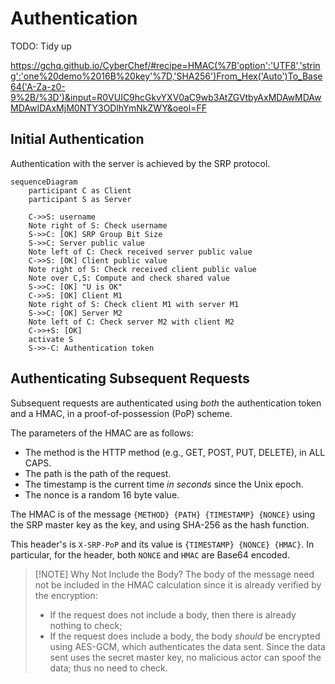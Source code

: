 # Authentication

TODO: Tidy up

https://gchq.github.io/CyberChef/#recipe=HMAC(%7B'option':'UTF8','string':'one%20demo%2016B%20key'%7D,'SHA256')From_Hex('Auto')To_Base64('A-Za-z0-9%2B/%3D')&input=R0VUIC9hcGkvYXV0aC9wb3AtZGVtbyAxMDAwMDAwMDAwIDAxMjM0NTY3ODlhYmNkZWY&oeol=FF

## Initial Authentication

Authentication with the server is achieved by the SRP protocol.

```mermaid
sequenceDiagram
    participant C as Client
    participant S as Server

    C->>S: username
    Note right of S: Check username
    S->>C: [OK] SRP Group Bit Size
    S->>C: Server public value
    Note left of C: Check received server public value
    C->>S: [OK] Client public value
    Note right of S: Check received client public value
    Note over C,S: Compute and check shared value
    S->>C: [OK] "U is OK"
    C->>S: [OK] Client M1
    Note right of S: Check client M1 with server M1
    S->>C: [OK] Server M2
    Note left of C: Check server M2 with client M2
    C->>+S: [OK]
    activate S
    S->>-C: Authentication token
```

## Authenticating Subsequent Requests

Subsequent requests are authenticated using _both_ the authentication token and a HMAC, in a proof-of-possession (PoP) scheme.

The parameters of the HMAC are as follows:

- The method is the HTTP method (e.g., GET, POST, PUT, DELETE), in ALL CAPS.
- The path is the path of the request.
- The timestamp is the current time _in seconds_ since the Unix epoch.
- The nonce is a random 16 byte value.

The HMAC is of the message `{METHOD} {PATH} {TIMESTAMP} {NONCE}` using the SRP master key as the key, and using SHA-256 as the hash function.

This header's is `X-SRP-PoP` and its value is `{TIMESTAMP} {NONCE} {HMAC}`. In particular, for the header, both `NONCE` and `HMAC` are Base64 encoded.

> [!NOTE] Why Not Include the Body?
> The body of the message need not be included in the HMAC calculation since it is already verified by the encryption:
>
> - If the request does not include a body, then there is already nothing to check;
> - If the request does include a body, the body _should_ be encrypted using AES-GCM, which authenticates the data sent. Since the data sent uses the secret master key, no malicious actor can spoof the data; thus no need to check.
